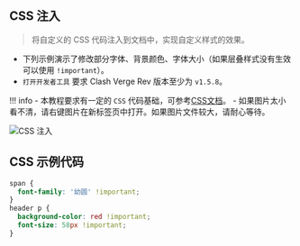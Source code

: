 ## CSS 注入

> 将自定义的 CSS 代码注入到文档中，实现自定义样式的效果。

- 下列示例演示了修改部分字体、背景颜色、字体大小（如果层叠样式没有生效可以使用 `!important`）。
- `打开开发者工具` 要求 Clash Verge Rev 版本至少为 `v1.5.8`。

<!-- prettier-ignore -->
!!! info
    - 本教程要求有一定的 `CSS` 代码基础，可参考[CSS文档](https://developer.mozilla.org/zh-CN/docs/Learn/CSS/First_steps)。
    - 如果图片太小看不清，请右键图片在新标签页中打开。如果图片文件较大，请耐心等待。

![CSS 注入](../assets/guide/css_injection/css_injection.gif)

## CSS 示例代码

```css
span {
  font-family: '幼圆' !important;
}
header p {
  background-color: red !important;
  font-size: 58px !important;
}
```
